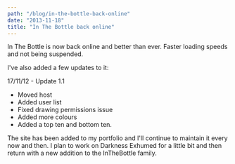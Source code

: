 ```yaml
---
path: "/blog/in-the-bottle-back-online"
date: "2013-11-18"
title: "In The Bottle back online"
---
```

In The Bottle is now back online and better than ever. Faster loading speeds and not being suspended.

I've also added a few updates to it:

17/11/12 - Update 1.1
* Moved host
* Added user list
* Fixed drawing permissions issue
* Added more colours
* Added a top ten and bottom ten.

The site has been added to my portfolio and I'll continue to maintain it every now and then. I plan to work on Darkness Exhumed for a little bit and then return with a new addition to the InTheBottle family.




